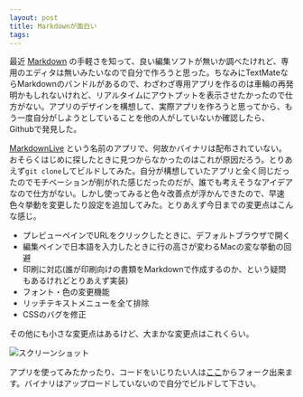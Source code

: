 ```yaml
---
layout: post
title: Markdownが面白い
tags: 
---
```



最近 [Markdown](http://daringfireball.net/projects/markdown/) の手軽さを知って、良い編集ソフトが無いか調べたけれど、専用のエディタは無いみたいなので自分で作ろうと思った。ちなみにTextMateならMarkdownのバンドルがあるので、わざわざ専用アプリを作るのは車輪の再発明かもしれないけれど、リアルタイムにアウトプットを表示させたかったので仕方がない。アプリのデザインを構想して、実際アプリを作ろうと思ってから、もう一度自分がしようとしていることを他の人がしていないか確認したら、Githubで発見した。

[MarkdownLive](https://github.com/rentzsch/markdownlive) という名前のアプリで、何故かバイナリは配布されていない。おそらくはじめに探したときに見つからなかったのはこれが原因だろう。とりあえず`git clone`してビルドしてみた。自分が構想していたアプリと全く同じだったのでモチベーションが削がれた感じだったのだが、誰でも考えそうなアイデアなので仕方がない。しかし使ってみると色々改善点が浮かんできたので、早速色々挙動を変更したり設定を追加してみた。とりあえず今日までの変更点はこんな感じ。

- プレビューペインでURLをクリックしたときに、デフォルトブラウザで開く
- 編集ペインで日本語を入力したときに行の高さが変わるMacの変な挙動の回避
- 印刷に対応(誰が印刷向けの書類をMarkdownで作成するのか、という疑問もあるけれどとりあえず実装)
- フォント・色の変更機能
- リッチテキストメニューを全て排除
- CSSのバグを修正



その他にも小さな変更点はあるけど、大まかな変更点はこれくらい。

![スクリーンショット](http://blog.aki-null.net/images/markdown/screenshot.png)

アプリを使ってみたかったり、コードをいじりたい人は[ここ](https://github.com/aki-null/markdownlive)からフォーク出来ます。バイナリはアップロードしていないので自分でビルドして下さい。
